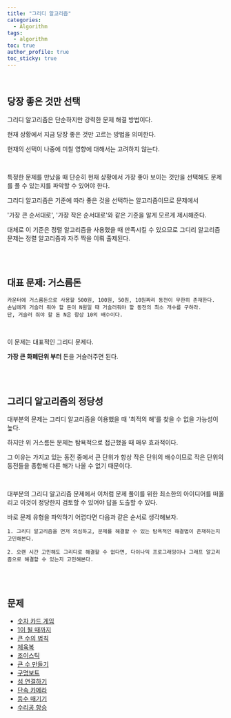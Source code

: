 ```yaml
---
title: "그리디 알고리즘"  
categories:
  - Algorithm
tags:
  - algorithm  
toc: true
author_profile: true
toc_sticky: true
---  
```


<br />      

## 당장 좋은 것만 선택 

그리디 알고리즘은 단순하지만 강력한 문제 해결 방법이다. 

현재 상황에서 지금 당장 좋은 것만 고르는 방법을 의미한다. 

현재의 선택이 나중에 미칠 영향에 대해서는 고려하지 않는다. 

<br />

특정한 문제를 만났을 때 단순히 현재 상황에서 가장 좋아 보이는 것만을 선택해도 문제를 풀 수 있는지를 파악할 수 있어야 한다.   

그리디 알고리즘은 기준에 따라 좋은 것을 선택하는 알고리즘이므로 문제에서 

'가장 큰 순서대로', '가장 작은 순서대로'와 같은 기준을 알게 모르게 제시해준다. 

대체로 이 기준은 정렬 알고리즘을 사용했을 때 만족시킬 수 있으므로 그디리 알고리즘 문제는 정렬 알고리즘과 자주 짝을 이뤄 출제된다.   


<br />
<br />

## 대표 문제: 거스름돈
```
카운터에 거스름돈으로 사용할 500원, 100원, 50원, 10원짜리 동전이 무한히 존재한다. 
손님에게 거슬러 줘야 할 돈이 N원일 때 거슬러줘야 할 동전의 최소 개수를 구하라. 
단, 거슬러 줘야 할 돈 N은 항상 10의 배수이다. 
```

<br />

이 문제는 대표적인 그리디 문제다. 

**가장 큰 화폐단위 부터** 돈을 거슬러주면 된다. 

<br />
<br />

## 그리디 알고리즘의 정당성 
대부분의 문제는 그리디 알고리즘을 이용했을 때 '최적의 해'를 찾을 수 없을 가능성이 높다. 

하지만 위 거스름돈 문제는 탐욕적으로 접근했을 때 매우 효과적이다. 

그 이유는 가지고 있는 동전 중에서 큰 단위가 항상 작은 단위의 배수이므로 작은 단위의 동전들을 종합해 다른 해가 나올 수 없기 때문이다. 

<br />

대부분의 그리디 알고리즘 문제에서 이처럼 문제 풀이를 위한 최소한의 아이디어를 떠올리고 이것이 정당한지 검토할 수 있어야 답을 도출할 수 있다.   

바로 문제 유형을 파악하기 어렵다면 다음과 같은 순서로 생각해보자. 

```
1. 그리디 알고리즘을 먼저 의심하고, 문제를 해결할 수 있는 탐욕적인 해결법이 존재하는지 고민해본다. 

2. 오랜 시간 고민해도 그리디로 해결할 수 없다면, 다이나믹 프로그래밍이나 그래프 알고리즘으로 해결할 수 있는지 고민해본다. 
```


<br />
<br />

## 문제  
* [숫자 카드 게임](https://github.com/hyerin6/Algorithm/blob/master/programmers/src/programmers/practice/%EC%88%AB%EC%9E%90%EC%B9%B4%EB%93%9C%EA%B2%8C%EC%9E%84.java)
* [1이 될 때까지](https://github.com/hyerin6/Algorithm/blob/master/programmers/src/programmers/practice/%EC%88%AB%EC%9E%901%EC%9D%B4%EB%90%A0%EB%95%8C%EA%B9%8C%EC%A7%80.java)
* [큰 수의 법칙](https://github.com/hyerin6/Algorithm/blob/master/programmers/src/programmers/practice/%ED%81%B0%EC%88%98%EC%9D%98%EB%B2%95%EC%B9%99.java)
* [체육복](https://programmers.co.kr/learn/courses/30/lessons/42862)
* [조이스틱](https://programmers.co.kr/learn/courses/30/lessons/42860)
* [큰 수 만들기](https://programmers.co.kr/learn/courses/30/lessons/42883)
* [구명보트](https://programmers.co.kr/learn/courses/30/lessons/42885)
* [섬 연결하기](https://programmers.co.kr/learn/courses/30/lessons/42861)
* [단속 카메라](https://programmers.co.kr/learn/courses/30/lessons/42884)
* [등수 매기기](https://www.acmicpc.net/problem/2012)
* [수리공 항승](https://www.acmicpc.net/problem/1449)


<br />
